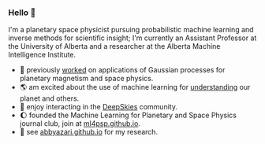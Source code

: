 ### Hello :wave: 

I'm a planetary space physicist pursuing probabilistic machine learning and inverse methods for scientific insight; I'm currently an Assistant Professor at the University of Alberta and a researcher at the Alberta Machine Intelligence Institute. 

- :satellite:  previously [worked](https://dsi.ubc.ca/projects/2023/gaussian-processes-advancing-understanding-planetary-magnetism-spacecraft) on applications of Gaussian processes for planetary magnetism and space physics.
- :earth_americas:  am excited about the use of machine learning for [understanding](https://baas.aas.org/pub/2021n4i128/release/1) our planet and others. 
- :telescope:  enjoy interacting in the [DeepSkies](https://deepskieslab.com/) community. 
- :moon:  founded the Machine Learning for Planetary and Space Physics journal club, join at [ml4psp.github.io](https://ml4psp.github.io/).
- :link:  see [abbyazari.github.io](https://abbyazari.github.io/) for my research.




<!--
**abbyazari/abbyazari** is a ✨ _special_ ✨ repository because its `README.md` (this file) appears on your GitHub profile.

Here are some ideas to get you started:

- 🔭 I’m currently working on ...
- 🌱 I’m currently learning ...
- 👯 I’m looking to collaborate on ...
- 🤔 I’m looking for help with ...
- 💬 Ask me about ...
- 📫 How to reach me: ...
- 😄 Pronouns: ...
- ⚡ Fun fact: ...
-->
